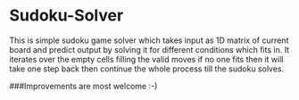 # Sudoku-Solver

This is simple sudoku game solver which takes input as 1D matrix of current board and predict output by solving it for different conditions which fits in.
It iterates over the empty cells filling the valid moves if no one fits then it will take one step back then continue the whole process till the sudoku solves.

###Improvements are most welcome :-)
